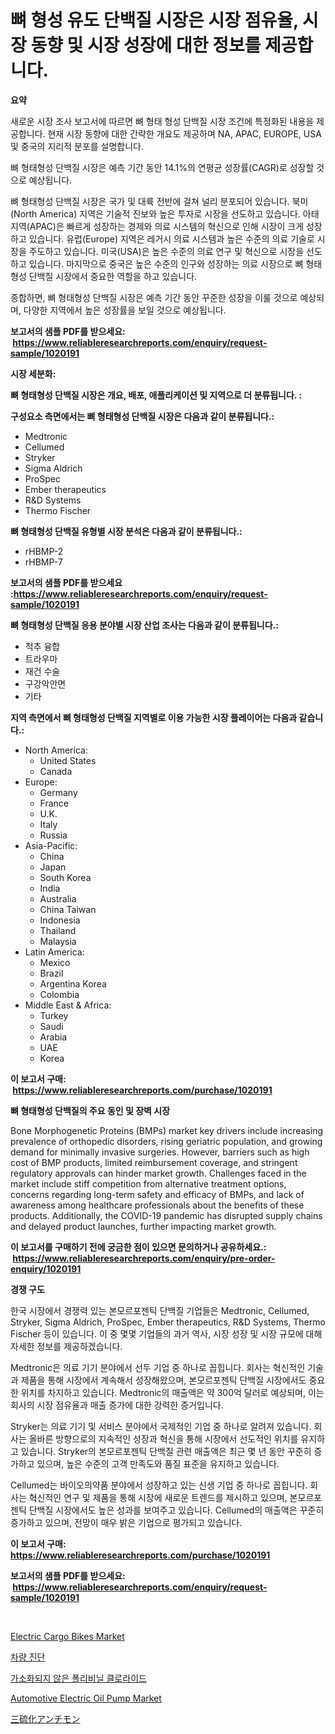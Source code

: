 <p><h1>뼈 형성 유도 단백질 시장은 시장 점유율, 시장 동향 및 시장 성장에 대한 정보를 제공합니다.</h1></p><p><strong>요약</strong></p>
<p><p>새로운 시장 조사 보고서에 따르면 뼈 형태 형성 단백질 시장 조건에 특정화된 내용을 제공합니다. 현재 시장 동향에 대한 간략한 개요도 제공하며 NA, APAC, EUROPE, USA 및 중국의 지리적 분포를 설명합니다.</p><p>뼈 형태형성 단백질 시장은 예측 기간 동안 14.1%의 연평균 성장률(CAGR)로 성장할 것으로 예상됩니다.</p><p>뼈 형태형성 단백질 시장은 국가 및 대륙 전반에 걸쳐 널리 분포되어 있습니다. 북미(North America) 지역은 기술적 진보와 높은 투자로 시장을 선도하고 있습니다. 아태 지역(APAC)은 빠르게 성장하는 경제와 의료 시스템의 혁신으로 인해 시장이 크게 성장하고 있습니다. 유럽(Europe) 지역은 레거시 의료 시스템과 높은 수준의 의료 기술로 시장을 주도하고 있습니다. 미국(USA)은 높은 수준의 의료 연구 및 혁신으로 시장을 선도하고 있습니다. 마지막으로 중국은 높은 수준의 인구와 성장하는 의료 시장으로 뼈 형태형성 단백질 시장에서 중요한 역할을 하고 있습니다.</p><p>종합하면, 뼈 형태형성 단백질 시장은 예측 기간 동안 꾸준한 성장을 이룰 것으로 예상되며, 다양한 지역에서 높은 성장률을 보일 것으로 예상됩니다.</p></p>
<p><strong>보고서의 샘플 PDF를 받으세요: &nbsp;<a href="https://www.reliableresearchreports.com/enquiry/request-sample/1020191">https://www.reliableresearchreports.com/enquiry/request-sample/1020191</a></strong></p>
<p><strong>시장 세분화:</strong></p>
<p><strong> 뼈 형태형성 단백질 시장은 개요, 배포, 애플리케이션 및 지역으로 더 분류됩니다. :</strong></p>
<p><strong>구성요소 측면에서는 뼈 형태형성 단백질 시장은 다음과 같이 분류됩니다.:</strong></p>
<p><ul><li>Medtronic</li><li>Cellumed</li><li>Stryker</li><li>Sigma Aldrich</li><li>ProSpec</li><li>Ember therapeutics</li><li>R&D Systems</li><li>Thermo Fischer</li></ul></p>
<p><strong> 뼈 형태형성 단백질 유형별 시장 분석은 다음과 같이 분류됩니다.:</strong></p>
<p><ul><li>rHBMP-2</li><li>rHBMP-7</li></ul></p>
<p><strong>보고서의 샘플 PDF를 받으세요 :<a href="https://www.reliableresearchreports.com/enquiry/request-sample/1020191">https://www.reliableresearchreports.com/enquiry/request-sample/1020191</a></strong></p>
<p><strong> 뼈 형태형성 단백질 응용 분야별 시장 산업 조사는 다음과 같이 분류됩니다.:</strong></p>
<p><ul><li>척추 융합</li><li>트라우마</li><li>재건 수술</li><li>구강악안면</li><li>기타</li></ul></p>
<p><strong>지역 측면에서 뼈 형태형성 단백질 지역별로 이용 가능한 시장 플레이어는 다음과 같습니다.:</strong></p>
<p><ul>
    <li>
        North America:
        <ul>
            <li>United States</li>
            <li>Canada</li>
        </ul>
    </li>
    <li>
        Europe:
        <ul>
            <li>Germany</li>
            <li>France</li>
            <li>U.K.</li>
            <li>Italy</li>
            <li>Russia</li>
        </ul>
    </li>
    <li>
        Asia-Pacific:
        <ul>
            <li>China</li>
            <li>Japan</li>
            <li>South Korea</li>
            <li>India</li>
            <li>Australia</li>
            <li>China Taiwan</li>
            <li>Indonesia</li>
            <li>Thailand</li>
            <li>Malaysia</li>
        </ul>
    </li>
    <li>
        Latin America:
        <ul>
            <li>Mexico</li>
            <li>Brazil</li>
            <li>Argentina Korea</li>
            <li>Colombia</li>
        </ul>
    </li>
    <li>
        Middle East & Africa:
        <ul>
            <li>Turkey</li>
            <li>Saudi</li>
            <li>Arabia</li>
            <li>UAE</li>
            <li>Korea</li>
        </ul>
    </li>
    </ul></p>
<p><strong>이 보고서 구매: &nbsp;<a href="https://www.reliableresearchreports.com/purchase/1020191">https://www.reliableresearchreports.com/purchase/1020191</a></strong></p>
<p><strong>뼈 형태형성 단백질의 주요 동인 및 장벽 시장</strong></p>
<p><p>Bone Morphogenetic Proteins (BMPs) market key drivers include increasing prevalence of orthopedic disorders, rising geriatric population, and growing demand for minimally invasive surgeries. However, barriers such as high cost of BMP products, limited reimbursement coverage, and stringent regulatory approvals can hinder market growth. Challenges faced in the market include stiff competition from alternative treatment options, concerns regarding long-term safety and efficacy of BMPs, and lack of awareness among healthcare professionals about the benefits of these products. Additionally, the COVID-19 pandemic has disrupted supply chains and delayed product launches, further impacting market growth.</p></p>
<p><strong>이 보고서를 구매하기 전에 궁금한 점이 있으면 문의하거나 공유하세요.: &nbsp;<a href="https://www.reliableresearchreports.com/enquiry/pre-order-enquiry/1020191">https://www.reliableresearchreports.com/enquiry/pre-order-enquiry/1020191</a></strong></p>
<p><strong>경쟁 구도</strong></p>
<p><p>한국 시장에서 경쟁력 있는 본모르포젠틱 단백질 기업들은 Medtronic, Cellumed, Stryker, Sigma Aldrich, ProSpec, Ember therapeutics, R&D Systems, Thermo Fischer 등이 있습니다. 이 중 몇몇 기업들의 과거 역사, 시장 성장 및 시장 규모에 대해 자세한 정보를 제공하겠습니다.</p><p>Medtronic은 의료 기기 분야에서 선두 기업 중 하나로 꼽힙니다. 회사는 혁신적인 기술과 제품을 통해 시장에서 계속해서 성장해왔으며, 본모르포젠틱 단백질 시장에서도 중요한 위치를 차지하고 있습니다. Medtronic의 매출액은 약 300억 달러로 예상되며, 이는 회사의 시장 점유율과 매출 증가에 대한 강력한 증거입니다.</p><p>Stryker는 의료 기기 및 서비스 분야에서 국제적인 기업 중 하나로 알려져 있습니다. 회사는 올바른 방향으로의 지속적인 성장과 혁신을 통해 시장에서 선도적인 위치를 유지하고 있습니다. Stryker의 본모르포젠틱 단백질 관련 매출액은 최근 몇 년 동안 꾸준히 증가하고 있으며, 높은 수준의 고객 만족도와 품질 표준을 유지하고 있습니다.</p><p>Cellumed는 바이오의약품 분야에서 성장하고 있는 신생 기업 중 하나로 꼽힙니다. 회사는 혁신적인 연구 및 제품을 통해 시장에 새로운 트렌드를 제시하고 있으며, 본모르포젠틱 단백질 시장에서도 높은 성과를 보여주고 있습니다. Cellumed의 매출액은 꾸준히 증가하고 있으며, 전망이 매우 밝은 기업으로 평가되고 있습니다.</p></p>
<p><strong>이 보고서 구매: &nbsp; <a href="https://www.reliableresearchreports.com/purchase/1020191">https://www.reliableresearchreports.com/purchase/1020191</a></strong></p>
<p><strong>보고서의 샘플 PDF를 받으세요: &nbsp;<a href="https://www.reliableresearchreports.com/enquiry/request-sample/1020191">https://www.reliableresearchreports.com/enquiry/request-sample/1020191</a></strong><strong></strong></p>
<p>&nbsp;</p>
<p><p><a href="https://issuu.com/reportprime-2/docs/electric-cargo-bikes-market-size-2030.pptx">Electric Cargo Bikes Market</a></p><p><a href="https://github.com/lzrvbyqzftro57/Market-Research-Report-List-1/blob/main/13494458279.md">차량 진단</a></p><p><a href="https://medium.com/@vlcostes/%ED%8F%B4%EB%A6%AC%EB%B9%84%EB%8B%90-%EC%97%BC%ED%99%94%EB%AC%BC-%EB%B9%84%EA%B0%80%EC%86%8C%EC%84%B1-%EC%8B%9C%EC%9E%A5-2031%EB%85%84%EA%B9%8C%EC%A7%80%EC%9D%98-%ED%8A%B8%EB%A0%8C%EB%93%9C-%EC%98%88%EC%B8%A1-%EB%B0%8F-%EA%B2%BD%EC%9F%81-%EB%B6%84%EC%84%9D-e5bc050cbbba">가소화되지 않은 폴리비닐 클로라이드</a></p><p><a href="https://issuu.com/reportprime-2/docs/automotive-electric-oil-pump-market-size-2030.pptx">Automotive Electric Oil Pump Market</a></p><p><a href="https://github.com/DonaldShaw1965/Market-Research-Report-List-1/blob/main/44274079145.md">三硫化アンチモン</a></p></p>